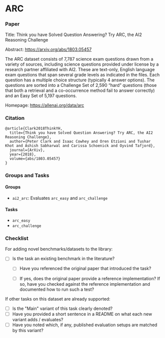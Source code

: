 # ARC

### Paper

Title: Think you have Solved Question Answering? Try ARC, the AI2 Reasoning Challenge

Abstract: https://arxiv.org/abs/1803.05457

The ARC dataset consists of 7,787 science exam questions drawn from a variety
of sources, including science questions provided under license by a research
partner affiliated with AI2. These are text-only, English language exam questions
that span several grade levels as indicated in the files. Each question has a
multiple choice structure (typically 4 answer options). The questions are sorted
into a Challenge Set of 2,590 “hard” questions (those that both a retrieval and
a co-occurrence method fail to answer correctly) and an Easy Set of 5,197 questions.

Homepage: https://allenai.org/data/arc


### Citation

```
@article{Clark2018ThinkYH,
  title={Think you have Solved Question Answering? Try ARC, the AI2 Reasoning Challenge},
  author={Peter Clark and Isaac Cowhey and Oren Etzioni and Tushar Khot and Ashish Sabharwal and Carissa Schoenick and Oyvind Tafjord},
  journal={ArXiv},
  year={2018},
  volume={abs/1803.05457}
}
```

### Groups and Tasks

#### Groups

* `ai2_arc`: Evaluates `arc_easy` and `arc_challenge`

#### Tasks

* `arc_easy`
* `arc_challenge`

### Checklist

For adding novel benchmarks/datasets to the library:
* [ ] Is the task an existing benchmark in the literature?
  * [ ] Have you referenced the original paper that introduced the task?
  * [ ] If yes, does the original paper provide a reference implementation? If so, have you checked against the reference implementation and documented how to run such a test?


If other tasks on this dataset are already supported:
* [ ] Is the "Main" variant of this task clearly denoted?
* [ ] Have you provided a short sentence in a README on what each new variant adds / evaluates?
* [ ] Have you noted which, if any, published evaluation setups are matched by this variant?
